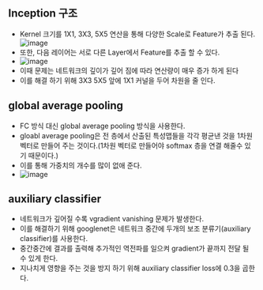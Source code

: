 ## Inception 구조
- Kernel 크기를 1X1, 3X3, 5X5 연산을 통해 다양한 Scale로 Feature가 추출 된다.
![image](https://img1.daumcdn.net/thumb/R1280x0/?scode=mtistory2&fname=https%3A%2F%2Fblog.kakaocdn.net%2Fdn%2FbKbnNV%2FbtqSxB8J5jA%2F2CjFDvUTU9wIKJ1NSNBWy0%2Fimg.png)
- 또한, 다음 레이어는 서로 다른 Layer에서 Feature를 추출 할 수 있다.
- ![image](https://blog.kakaocdn.net/dn/by996R/btqSAR4zKGf/TkPxN652gdxzEJu1YtzWh1/img.png)
- 이때 문제는 네트워크의 깊이가 깊어 짐에 따라 연산량이 매우 증가 하게 된다
- 이를 해결 하기 위해 3X3 5X5 앞에 1X1 커널을 두어 차원을 줄 인다.

## global average pooling
- FC 방식 대신 global average pooling 방식을 사용한다.
- gloabl average pooling은 전 층에서 산출된 특성맵들을 각각 평균낸 것을 1차원 벡터로 만들어 주는 것이다.(1차원 벡터로 만들어야 softmax 층을 연결 해줄수 있기 때문이다.)
- 이를 통해 가중치의 개수를 많이 없애 준다.
- ![image](https://img1.daumcdn.net/thumb/R1280x0/?scode=mtistory2&fname=https%3A%2F%2Fblog.kakaocdn.net%2Fdn%2FbwTHh0%2FbtqB2uyArWI%2FqBr48Ik8bl4bK1oOEJa3bk%2Fimg.png)

## auxiliary classifier
- 네트워크가 깊어질 수록 vgradient vanishing 문제가 발생한다.
- 이를 해결하기 위해 googlenet은 네트워크 중간에 두개의 보조 분류기(auxiliary classifier)를 사용한다.
- 중간중간에 결과를 출력해 추가적인 역전파를 일으켜 gradient가 끝까지 전달 될 수 있게 한다.
- 지나치게 영향을 주는 것을 방지 하기 위해 auxiliary classifier loss에 0.3을 곱한다.
